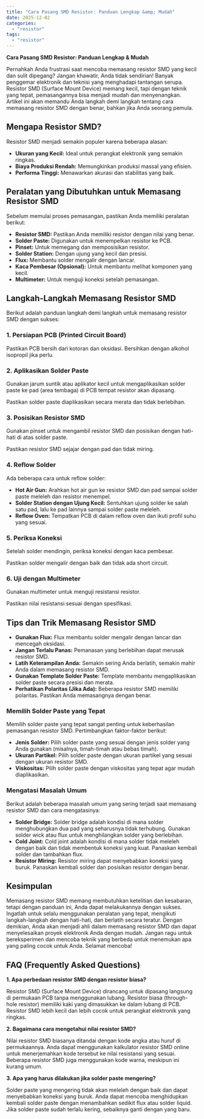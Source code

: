 ```yaml
---
title: "Cara Pasang SMD Resistor: Panduan Lengkap &amp; Mudah"
date: 2025-12-02
categories: 
  - "resistor"
tags: 
  - "resistor"
---
```


**Cara Pasang SMD Resistor: Panduan Lengkap & Mudah**

Pernahkah Anda frustrasi saat mencoba memasang resistor SMD yang kecil dan sulit dipegang? Jangan khawatir, Anda tidak sendirian! Banyak penggemar elektronik dan teknisi yang menghadapi tantangan serupa. Resistor SMD (Surface Mount Device) memang kecil, tapi dengan teknik yang tepat, pemasangannya bisa menjadi mudah dan menyenangkan. Artikel ini akan memandu Anda langkah demi langkah tentang cara memasang resistor SMD dengan benar, bahkan jika Anda seorang pemula.

## Mengapa Resistor SMD?

Resistor SMD menjadi semakin populer karena beberapa alasan:

- **Ukuran yang Kecil:** Ideal untuk perangkat elektronik yang semakin ringkas.
- **Biaya Produksi Rendah:** Memungkinkan produksi massal yang efisien.
- **Performa Tinggi:** Menawarkan akurasi dan stabilitas yang baik.

## Peralatan yang Dibutuhkan untuk Memasang Resistor SMD

Sebelum memulai proses pemasangan, pastikan Anda memiliki peralatan berikut:

- **Resistor SMD:** Pastikan Anda memiliki resistor dengan nilai yang benar.
- **Solder Paste:** Digunakan untuk menempelkan resistor ke PCB.
- **Pinset:** Untuk memegang dan memposisikan resistor.
- **Solder Station:** Dengan ujung yang kecil dan presisi.
- **Flux:** Membantu solder mengalir dengan lancar.
- **Kaca Pembesar (Opsional):** Untuk membantu melihat komponen yang kecil.
- **Multimeter:** Untuk menguji koneksi setelah pemasangan.

## Langkah-Langkah Memasang Resistor SMD

Berikut adalah panduan langkah demi langkah untuk memasang resistor SMD dengan sukses:

### 1\. Persiapan PCB (Printed Circuit Board)

Pastikan PCB bersih dari kotoran dan oksidasi. Bersihkan dengan alkohol isopropil jika perlu.

### 2\. Aplikasikan Solder Paste

Gunakan jarum suntik atau aplikator kecil untuk mengaplikasikan solder paste ke pad (area tembaga) di PCB tempat resistor akan dipasang.

Pastikan solder paste diaplikasikan secara merata dan tidak berlebihan.

### 3\. Posisikan Resistor SMD

Gunakan pinset untuk mengambil resistor SMD dan posisikan dengan hati-hati di atas solder paste.

Pastikan resistor SMD sejajar dengan pad dan tidak miring.

### 4\. Reflow Solder

Ada beberapa cara untuk reflow solder:

- **Hot Air Gun:** Arahkan hot air gun ke resistor SMD dan pad sampai solder paste meleleh dan resistor menempel.
- **Solder Station dengan Ujung Kecil:** Sentuhkan ujung solder ke salah satu pad, lalu ke pad lainnya sampai solder paste meleleh.
- **Reflow Oven:** Tempatkan PCB di dalam reflow oven dan ikuti profil suhu yang sesuai.

### 5\. Periksa Koneksi

Setelah solder mendingin, periksa koneksi dengan kaca pembesar.

Pastikan solder mengalir dengan baik dan tidak ada short circuit.

### 6\. Uji dengan Multimeter

Gunakan multimeter untuk menguji resistansi resistor.

Pastikan nilai resistansi sesuai dengan spesifikasi.

## Tips dan Trik Memasang Resistor SMD

- **Gunakan Flux:** Flux membantu solder mengalir dengan lancar dan mencegah oksidasi.
- **Jangan Terlalu Panas:** Pemanasan yang berlebihan dapat merusak resistor SMD.
- **Latih Keterampilan Anda:** Semakin sering Anda berlatih, semakin mahir Anda dalam memasang resistor SMD.
- **Gunakan Template Solder Paste:** Template membantu mengaplikasikan solder paste secara presisi dan merata.
- **Perhatikan Polaritas (Jika Ada):** Beberapa resistor SMD memiliki polaritas. Pastikan Anda memasangnya dengan benar.

### Memilih Solder Paste yang Tepat

Memilih solder paste yang tepat sangat penting untuk keberhasilan pemasangan resistor SMD. Pertimbangkan faktor-faktor berikut:

- **Jenis Solder:** Pilih solder paste yang sesuai dengan jenis solder yang Anda gunakan (misalnya, timah-timah atau bebas timah).
- **Ukuran Partikel:** Pilih solder paste dengan ukuran partikel yang sesuai dengan ukuran resistor SMD.
- **Viskositas:** Pilih solder paste dengan viskositas yang tepat agar mudah diaplikasikan.

### Mengatasi Masalah Umum

Berikut adalah beberapa masalah umum yang sering terjadi saat memasang resistor SMD dan cara mengatasinya:

- **Solder Bridge:** Solder bridge adalah kondisi di mana solder menghubungkan dua pad yang seharusnya tidak terhubung. Gunakan solder wick atau flux untuk menghilangkan solder yang berlebihan.
- **Cold Joint:** Cold joint adalah kondisi di mana solder tidak meleleh dengan baik dan tidak membentuk koneksi yang kuat. Panaskan kembali solder dan tambahkan flux.
- **Resistor Miring:** Resistor miring dapat menyebabkan koneksi yang buruk. Panaskan kembali solder dan posisikan resistor dengan benar.

## Kesimpulan

Memasang resistor SMD memang membutuhkan ketelitian dan kesabaran, tetapi dengan panduan ini, Anda dapat melakukannya dengan sukses. Ingatlah untuk selalu menggunakan peralatan yang tepat, mengikuti langkah-langkah dengan hati-hati, dan berlatih secara teratur. Dengan demikian, Anda akan menjadi ahli dalam memasang resistor SMD dan dapat menyelesaikan proyek elektronik Anda dengan mudah. Jangan ragu untuk bereksperimen dan mencoba teknik yang berbeda untuk menemukan apa yang paling cocok untuk Anda. Selamat mencoba!

## FAQ (Frequently Asked Questions)

**1\. Apa perbedaan resistor SMD dengan resistor biasa?**

Resistor SMD (Surface Mount Device) dirancang untuk dipasang langsung di permukaan PCB tanpa menggunakan lubang. Resistor biasa (through-hole resistor) memiliki kaki yang dimasukkan ke dalam lubang di PCB. Resistor SMD lebih kecil dan lebih cocok untuk perangkat elektronik yang ringkas.

**2\. Bagaimana cara mengetahui nilai resistor SMD?**

Nilai resistor SMD biasanya ditandai dengan kode angka atau huruf di permukaannya. Anda dapat menggunakan kalkulator resistor SMD online untuk menerjemahkan kode tersebut ke nilai resistansi yang sesuai. Beberapa resistor SMD juga menggunakan kode warna, meskipun ini kurang umum.

**3\. Apa yang harus dilakukan jika solder paste mengering?**

Solder paste yang mengering tidak akan meleleh dengan baik dan dapat menyebabkan koneksi yang buruk. Anda dapat mencoba menghidupkan kembali solder paste dengan menambahkan sedikit flux atau solder liquid. Jika solder paste sudah terlalu kering, sebaiknya ganti dengan yang baru.
